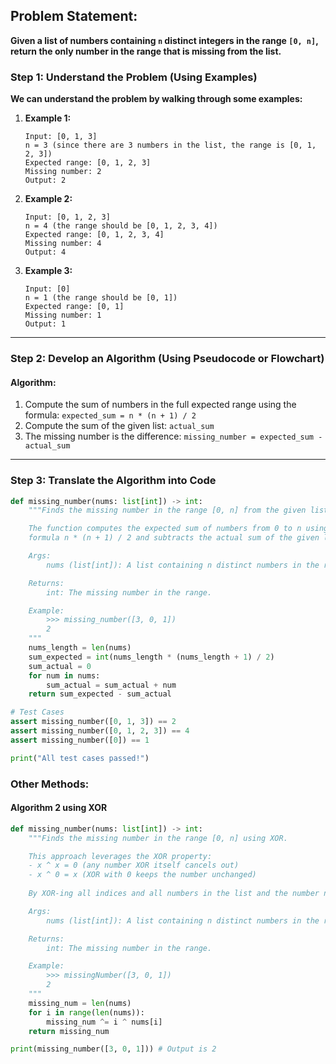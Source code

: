 ## Problem Statement:
**Given a list of numbers containing `n` distinct integers in the range `[0, n]`, return the only number in the range that is missing from the list.**


### Step 1: Understand the Problem (Using Examples)


**We can understand the problem by walking through some examples:**

1. **Example 1:**
   ```plaintext
   Input: [0, 1, 3]
   n = 3 (since there are 3 numbers in the list, the range is [0, 1, 2, 3])
   Expected range: [0, 1, 2, 3]
   Missing number: 2
   Output: 2
   ```

2. **Example 2:**
   ```plaintext
   Input: [0, 1, 2, 3]
   n = 4 (the range should be [0, 1, 2, 3, 4])
   Expected range: [0, 1, 2, 3, 4]
   Missing number: 4
   Output: 4
   ```

3. **Example 3:**
   ```plaintext
   Input: [0]
   n = 1 (the range should be [0, 1])
   Expected range: [0, 1]
   Missing number: 1
   Output: 1
   ```

---

### Step 2: Develop an Algorithm (Using Pseudocode or Flowchart)

#### Algorithm:
1. Compute the sum of numbers in the full expected range using the formula: `expected_sum = n * (n + 1) / 2`
2. Compute the sum of the given list: `actual_sum`
3. The missing number is the difference: `missing_number = expected_sum - actual_sum`

---

### Step 3: Translate the Algorithm into Code
```python
def missing_number(nums: list[int]) -> int:
    """Finds the missing number in the range [0, n] from the given list of n distinct numbers.

    The function computes the expected sum of numbers from 0 to n using the 
    formula n * (n + 1) / 2 and subtracts the actual sum of the given list.

    Args:
        nums (list[int]): A list containing n distinct numbers in the range [0, n].

    Returns:
        int: The missing number in the range.

    Example:
        >>> missing_number([3, 0, 1])
        2
    """
    nums_length = len(nums)
    sum_expected = int(nums_length * (nums_length + 1) / 2)
    sum_actual = 0
    for num in nums:
        sum_actual = sum_actual + num
    return sum_expected - sum_actual

# Test Cases
assert missing_number([0, 1, 3]) == 2
assert missing_number([0, 1, 2, 3]) == 4
assert missing_number([0]) == 1

print("All test cases passed!")
```

### Other Methods: 
#### Algorithm 2 using XOR
```python
def missing_number(nums: list[int]) -> int:
    """Finds the missing number in the range [0, n] using XOR.

    This approach leverages the XOR property: 
    - x ^ x = 0 (any number XOR itself cancels out)
    - x ^ 0 = x (XOR with 0 keeps the number unchanged)
    
    By XOR-ing all indices and all numbers in the list and the number n, the missing number remains.

    Args:
        nums (list[int]): A list containing n distinct numbers in the range [0, n].

    Returns:
        int: The missing number in the range.

    Example:
        >>> missingNumber([3, 0, 1])
        2
    """
    missing_num = len(nums)
    for i in range(len(nums)):
        missing_num ^= i ^ nums[i]
    return missing_num 

print(missing_number([3, 0, 1])) # Output is 2
```
